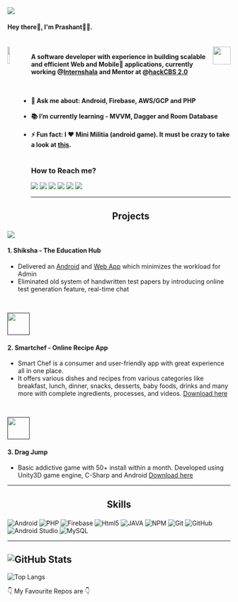 <p>
<img src="https://miro.medium.com/max/3200/0*fdcgLkFi3GdmNpWY">
<h4> Hey there👋, I'm Prashant👨‍💻.<h4>
<br>
  <img align="left" width=10% src='http://dev-prashant.co/img/banner/home-right.png'> <img align="right" width=40 src='http://dev-prashant.co/img/is.png'>

</p>

A software developer with experience in building scalable and efficient Web and Mobile📱 applications, currently working @[Internshala](https://internshala.com) and Mentor at @[hackCBS 2.0](http://hackcbs.tech/)
<br><br><br>

- 💬 Ask me about:  Android, Firebase, AWS/GCP and PHP<br><br>
- 📚 I’m currently learning - MVVM, Dagger and Room Database <br><br>
- ⚡ Fun fact: I ❤️ Mini Militia (android game). It must be crazy to take a look at [this](https://drive.google.com/drive/folders/0B2DmDgmB0ksQMUtwdlA3cFZ2OTQ?usp=sharing). <br><br>

### How to Reach me?
<a>[<img src="https://img.shields.io/badge/WHATSAPP-%2325D366.svg?&style=for-the-badge&logo=whatsapp&logoColor=white">](https://wa.me/918527753545)</a> <a>[<img src="https://img.shields.io/badge/facebook-%231877F2.svg?&style=for-the-badge&logo=facebook&logoColor=white">](https://www.facebook.com/pk021998)</a> <a>[<img src="https://img.shields.io/badge/instagram-%23E4405F.svg?&style=for-the-badge&logo=instagram&logoColor=white">](https://www.instagram.com/p_r_a_s_h_a_n_t._/)</a>  <a>[<img src="https://img.shields.io/badge/twitter-%231DA1F2.svg?&style=for-the-badge&logo=twitter&logoColor=white">](https://twitter.com/pkm021998)</a> <a>[<img src="https://img.shields.io/badge/medium-%2312100E.svg?&style=for-the-badge&logo=medium&logoColor=white">](https://medium.com/@pk021998)</a> <a>[<img src="https://img.shields.io/badge/linkedin-%230077B5.svg?&style=for-the-badge&logo=linkedin&logoColor=white">](https://www.linkedin.com/in/dev-prashant/)</a>


---

## <p align="center">Projects</p>

[<img src="https://theshikshahub.com/static/images/logo.png">]()
#### 1. Shiksha - The Education Hub
* Delivered an [Android](https://play.google.com/store/apps/details?id=com.shikshahub) and [Web App](https://theshikshahub.com) which minimizes the workload for Admin
* Eliminated old system of handwritten test papers by introducing online test generation feature, real-time chat

<br>

[<img width=50 src="http://dev-prashant.co/img/sf.png">]()
#### 2. Smartchef - Online Recipe App
* Smart Chef is a consumer and user-friendly app with great experience all in one place. 
* It offers various dishes and recipes from various categories like breakfast, lunch, dinner, snacks, desserts, baby foods, drinks and many more with complete ingredients, processes, and videos.
[Download here](https://play.google.com/store/apps/details?id=com.smartchef)

<br>

[<img width=50 src="https://lh3.googleusercontent.com/-8XuLV_kqjknV866LGfVbYmgGPdJ5PJ6GgCED4UZHqyBkqR3Rl_mG9aUL4JemeEuNiY=s360-rw">]()
#### 3. Drag Jump
* Basic addictive game with 50+ install within a month. Developed using Unity3D game engine, C-Sharp and Android
[Download here](https://play.google.com/store/apps/details?id=com.thePULSE.heli)

---

## <p align="center">Skills</p>
![Android](https://img.shields.io/badge/android-%23239120.svg?&style=for-the-badge&logo=android&logoColor=white) ![PHP](https://img.shields.io/badge/php-%233776AB.svg?&style=for-the-badge&logo=php&logoColor=white) ![Firebase](https://img.shields.io/badge/firebase-%23F7DF1E.svg?&style=for-the-badge&logo=firebase&logoColor=white) ![Html5](https://img.shields.io/badge/html5-%23239120.svg?&style=for-the-badge&logo=html5&logoColor=white) ![JAVA](https://img.shields.io/badge/java-%23E16C05.svg?&style=for-the-badge&logo=java&logoColor=white) ![NPM](https://img.shields.io/badge/node.js-%2387c000.svg?&style=for-the-badge&logo=npm&logoColor=white) ![Git](https://img.shields.io/badge/git-%23ea4e31.svg?&style=for-the-badge&logo=git&logoColor=white) ![GitHub](https://img.shields.io/badge/github-%23000000.svg?&style=for-the-badge&logo=github&logoColor=white) ![Android Studio](https://img.shields.io/badge/AndroidStudio-%234cea8c.svg?&style=for-the-badge&logo=android-studio&logoColor=white) ![MySQL](https://img.shields.io/badge/mysql-%234f7d9e.svg?&style=for-the-badge&logo=mysql&logoColor=white)

---
![GitHub Stats](https://github-readme-stats.vercel.app/api?username=Prashant-123&show_icons=true)
---
![Top Langs](https://github-readme-stats.vercel.app/api/top-langs/?username=Prashant-123)

👇 My Favourite Repos are 👇

